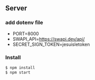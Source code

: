## Server

### add dotenv file
- PORT=8000
- SWAPI_API=https://swapi.dev/api/
- SECRET_SIGN_TOKEN=jesuisletoken

### Install
```bash
$ npm install
$ npm start
```